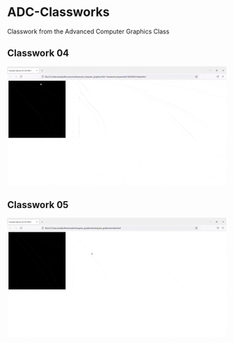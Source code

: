 # ADC-Classworks
Classwork from the Advanced Computer Graphics Class
## Classwork 04
![example](https://github.com/sodes-proxy/ADC-Classworks/blob/main/demos/Example%20Session%2004%2020210812%20-%20Mozilla%20Firefox%202021-08-14%2020-46-12.gif)
## Classwork 05
![example](https://github.com/sodes-proxy/ADC-Classworks/blob/main/demos/Example%20Session%2004%2020210817%20-%20Mozilla%20Firefox%202021-08-17%2019-20-06.gif)
